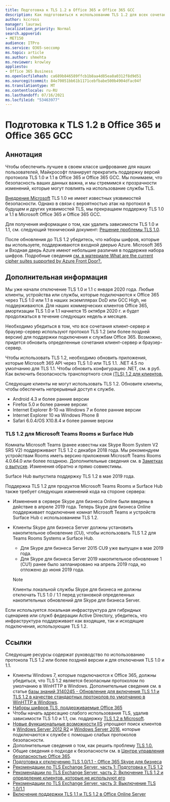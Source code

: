 ```yaml
---
title: Подготовка к TLS 1.2 в Office 365 и Office 365 GCC
description: Как подготовиться к использованию TLS 1.2 для всех сочетаний клиент-сервер и браузер-сервер в Office 365 после отключения поддержки TLS 1.0 и 1.1.
author: kccross
manager: laurawi
localization_priority: Normal
search.appverid:
- MET150
audience: ITPro
ms.service: O365-seccomp
ms.topic: article
ms.author: shmehta
ms.reviewer: krowley
appliesto:
- Office 365 Business
ms.openlocfilehash: ca689b846589ffcb1b8aa4d85ea8a0312f8d9d51
ms.sourcegitcommit: 84e70051bb61b1171cebfbabe500b4904dfac04f
ms.translationtype: MT
ms.contentlocale: ru-RU
ms.lasthandoff: 07/16/2021
ms.locfileid: "53463977"
---
```

# <a name="preparing-for-tls-12-in-office-365-and-office-365-gcc"></a>Подготовка к TLS 1.2 в Office 365 и Office 365 GCC

## <a name="summary"></a>Аннотация

Чтобы обеспечить лучшее в своем классе шифрование для наших пользователей, Майкрософт планирует прекратить поддержку версий протокола TLS 1.0 и 1.1 в Office 365 и Office 365 GCC. Мы понимаем, что безопасность ваших данных важна, и мы стремимся к прозрачности изменений, которые могут повлиять на использование службы TLS.

[Внедрение Microsoft](https://support.microsoft.com/help/3117336/schannel-implementation-of-tls-1-0-in-windows-security-status-update-n) TLS 1.0 не имеет известных уязвимостей безопасности. Однако в связи с вероятностью атак на протокол в будущем и других уязвимостей TLS, мы прекращаем поддержку TLS 1.0 и 1.1 в Microsoft Office 365 и Office 365 GCC.

Для получения информации о том, как удалить зависимости TLS 1.0 и 1.1, см. следующий технический документ: [Решение проблемы TLS 1.0](https://www.microsoft.com/download/details.aspx?id=55266).

После обновления до TLS 1.2 убедитесь, что наборы шифров, которые вы используете, поддерживаются входной дверью Azure. Microsoft 365 и Входная дверь Azure имеют небольшие различия в поддержке набора шифров. Подробные сведения [см. в материале What are the current cipher suites supported by Azure Front Door?.](/azure/frontdoor/front-door-faq#what-are-the-current-cipher-suites-supported-by-azure-front-door-)

## <a name="more-information"></a>Дополнительная информация

Мы уже начали отключение TLS 1.0 и 1.1 с января 2020 года. Любые клиенты, устройства или службы, которые подключаются к Office 365 через TLS 1.0 или 1.1 в наших экземплярах DoD или GCC High, не поддерживаются. Для наших коммерческих клиентов Office 365, амортизации TLS 1.0 и 1.1 начнется 15 октября 2020 г. и будет продолжаться в течение следующих недель и месяцев.

Необходимо убедиться в том, что все сочетания клиент-сервер и браузер-сервер используют протокол TLS 1.2 (или более поздней версии) для поддержки подключения к службам Office 365. Возможно, придется обновить определенные сочетания клиент-сервер и браузер-сервер.

Чтобы использовать TLS 1.2, необходимо обновить приложения, которые Microsoft 365 API через TLS 1.0 или TLS 1.1. .NET 4.5 по умолчанию для TLS 1.1. Чтобы обновить конфигурацию .NET, см. в руб. Как включить безопасность транспортного слоя [(TLS) 1.2 для клиентов.](/mem/configmgr/core/plan-design/security/enable-tls-1-2-client)

Следующие клиенты не могут использовать TLS 1.2. Обновите клиенты, чтобы обеспечить непрерывный доступ к службе.

- Android 4.3 и более ранние версии
- Firefox 5.0 и более ранние версии:
- Internet Explorer 8-10 на Windows 7 и более ранние версии
- Internet Explorer 10 на Windows Phone 8
- Safari 6.0.4/OS X10.8.4 и более ранние версии

### <a name="tls-12-for-microsoft-teams-rooms-and-surface-hub"></a>TLS 1.2 для Microsoft Teams Rooms и Surface Hub

Комнаты Microsoft Teams (ранее известны как Skype Room System V2 SRS V2) поддерживают TLS 1.2 с декабря 2018 года. Мы рекомендуем устройствам Rooms иметь версию приложения Microsoft Teams Rooms 4.0.64.0 или более позднюю. Дополнительные сведения см. в [Заметках о выпуске](/microsoftteams/room-systems/srs2-release-note). Изменения обратно и прямо совместимы.

Surface Hub выпустила поддержку TLS 1.2 в мае 2019 года.

Поддержка TLS 1.2 для продуктов Microsoft Teams Rooms и Surface Hub также требует следующих изменений кода на стороне сервера:

- Изменения в сервере Skype для бизнеса Online были введены в действие в апреле 2019 года. Теперь Skype для бизнеса Online поддерживает подключение комнат Microsoft Teams и устройств Surface Hub с использованием TLS 1.2.
- Клиенты Skype для бизнеса Server должны установить накопительное обновление (CU), чтобы использовать TLS 1.2 для Teams Rooms Systems и Surface Hub.

  - Для Skype для бизнеса Server 2015 CU9 уже выпущен в мае 2019 года.
  - Для Skype для бизнеса Server 2019 накопительное обновление 1 (CU1) ранее было запланировано на апрель 2019 года, но отложено до июня 2019 года.

  > [!NOTE]
  > Клиенты локальной службы Skype для бизнеса не должны отключать TLS 1.0 / 1.1 перед установкой определенных накопительных обновлений для Skype для бизнеса Server.

Если используется локальная инфраструктура для гибридных сценариев или служб федерации Active Directory, убедитесь, что инфраструктура поддерживает как входящие, так и исходящие подключения, использующие TLS 1.2.

## <a name="references"></a>Ссылки

Следующие ресурсы содержат руководство по использованию протокола TLS 1.2 или более поздней версии и для отключения TLS 1.0 и 1.1.

- Клиенты Windows 7, которые подключаются к Office 365, должны убедиться, что TLS 1.2 является безопасным протоколом по умолчанию в WinHTTP в Windows. Дополнительные сведения см. в статье [базы знаний 3140245 - Обновление для включения TLS 1.1 и TLS 1.2 в качестве стандартных протоколов по умолчанию в WinHTTP в Windows](https://support.microsoft.com/help/3140245/update-to-enable-tls-1-1-and-tls-1-2-as-a-default-secure-protocols-in).
- [Наборы шифров TLS, поддерживаемые Office 365](/microsoft-365/compliance/technical-reference-details-about-encryption#tls-cipher-suites-supported-by-office-365)
- Чтобы начать адресацию слабого использования TLS, удалив зависимости TLS 1.0 и 1.1, см. поддержку [TLS 1.2 в Microsoft](https://cloudblogs.microsoft.com/microsoftsecure/2017/06/20/tls-1-2-support-at-microsoft/).
- [Новые функциональные возможности IIS](https://cloudblogs.microsoft.com/microsoftsecure/2017/09/07/new-iis-functionality-to-help-identify-weak-tls-usage/) упрощают поиск клиентов в [Windows Server 2012 R2](https://support.microsoft.com/help/4025335/windows-8-1-windows-server-2012-r2-update-kb4025335) и [Windows Server 2016](https://support.microsoft.com/help/4025334/windows-10-update-kb4025334), которые подключаются к службе с помощью слабых протоколов безопасности.
- Дополнительные сведения о том, как решить проблему [TLS 1.0.](https://www.microsoft.com/download/details.aspx?id=55266)
- Общие сведения о подходе к безопасности см. в [Центре управления безопасностью Office 365](https://www.microsoft.com/trustcenter/cloudservices/office365).
- [Подготовка к отключению TLS 1.0/1.1 - Office 365 Skype для бизнеса](https://techcommunity.microsoft.com/t5/Skype-for-Business-Blog/Preparing-for-TLS-1-0-1-1-Deprecation-O365-Skype-for-Business/ba-p/222247)
- [Рекомендации по TLS Exchange Server, часть 1: Подготовка к TLS 1.2](https://techcommunity.microsoft.com/t5/exchange-team-blog/exchange-server-tls-guidance-part-1-getting-ready-for-tls-1-2/ba-p/607649)
- [Рекомендации по TLS Exchange Server, часть 2: Включение TLS 1.2 и определение клиентов, которые не используют его](https://techcommunity.microsoft.com/t5/exchange-team-blog/exchange-server-tls-guidance-part-2-enabling-tls-1-2-and/ba-p/607761)
- [Рекомендации по TLS Exchange Server, часть 3: Выключение TLS 1.0/1.1](https://techcommunity.microsoft.com/t5/exchange-team-blog/exchange-server-tls-guidance-part-3-turning-off-tls-1-0-1-1/ba-p/607898)
- [Включение поддержки TLS 1.1 и TLS 1.2 в Office Online Server](/officeonlineserver/enable-tls-1-1-and-tls-1-2-support-in-office-online-server)
